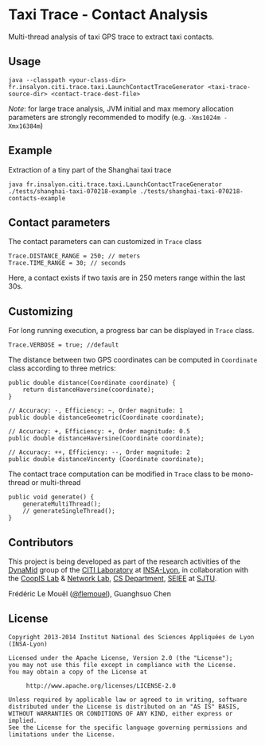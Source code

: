 # Taxi Trace - Contact Analysis 

Multi-thread analysis of taxi GPS trace to extract taxi contacts.

## Usage

    java --classpath <your-class-dir> fr.insalyon.citi.trace.taxi.LaunchContactTraceGenerator <taxi-trace-source-dir> <contact-trace-dest-file>

*Note*: for large trace analysis, JVM initial and max memory allocation parameters are strongly recommended to modify (e.g. `-Xms1024m -Xmx16384m`) 

## Example

Extraction of a tiny part of the Shanghai taxi trace

    java fr.insalyon.citi.trace.taxi.LaunchContactTraceGenerator ./tests/shanghai-taxi-070218-example ./tests/shanghai-taxi-070218-contacts-example

## Contact parameters

The contact parameters can can customized in `Trace` class

    Trace.DISTANCE_RANGE = 250; // meters
    Trace.TIME_RANGE = 30; // seconds

Here, a contact exists if two taxis are in 250 meters range within the last 30s.

## Customizing

For long running execution, a progress bar can be displayed in `Trace` class.

    Trace.VERBOSE = true; //default

The distance between two GPS coordinates can be computed in `Coordinate` class
according to three metrics:

    public double distance(Coordinate coordinate) {
        return distanceHaversine(coordinate);
    }

    // Accuracy: -, Efficiency: ~, Order magnitude: 1
    public double distanceGeometric(Coordinate coordinate);

    // Accuracy: +, Efficiency: +, Order magnitude: 0.5    
    public double distanceHaversine(Coordinate coordinate);

    // Accuracy: ++, Efficiency: --, Order magnitude: 2
    public double distanceVincenty (Coordinate coordinate);

The contact trace computation can be modified in `Trace` class to be mono-thread or multi-thread

    public void generate() {
        generateMultiThread();
        // generateSingleThread();
    }

## Contributors

This project is being developed as part of the research activities of the
[DynaMid](http://dynamid.citi-lab.fr/) group of the
[CITI Laboratory](http://www.citi-lab.fr/) at
[INSA-Lyon](http://www.insa-lyon.fr/), in collaboration with 
the [CoopIS Lab](http://coopis.sjtu.edu.cn:8080/cisg/) & [Network Lab](http://www.cs.sjtu.edu.cn/~yzhu/nrl/),
[CS Department](http://www.cs.sjtu.edu.cn),
[SEIEE](http://english.seiee.sjtu.edu.cn) at
[SJTU](http://en.sjtu.edu.cn).

Frédéric Le Mouël ([@flemouel](https://twitter.com/flemouel)), Guanghsuo Chen

## License

    Copyright 2013-2014 Institut National des Sciences Appliquées de Lyon (INSA-Lyon)

    Licensed under the Apache License, Version 2.0 (the "License");
    you may not use this file except in compliance with the License.
    You may obtain a copy of the License at
 
         http://www.apache.org/licenses/LICENSE-2.0

    Unless required by applicable law or agreed to in writing, software
    distributed under the License is distributed on an "AS IS" BASIS,
    WITHOUT WARRANTIES OR CONDITIONS OF ANY KIND, either express or implied.
    See the License for the specific language governing permissions and
    limitations under the License.

